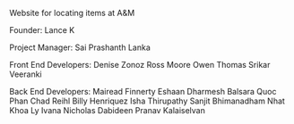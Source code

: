 Website for locating items at A&amp;M

Founder: 
Lance K

Project Manager: 
Sai Prashanth Lanka

Front End Developers:
Denise Zonoz
Ross Moore
Owen Thomas
Srikar Veeranki

Back End Developers:
Mairead Finnerty
Eshaan Dharmesh Balsara
Quoc Phan
Chad Reihl
Billy Henriquez
Isha Thirupathy
Sanjit Bhimanadham
Nhat Khoa Ly
Ivana
Nicholas Dabideen
Pranav Kalaiselvan